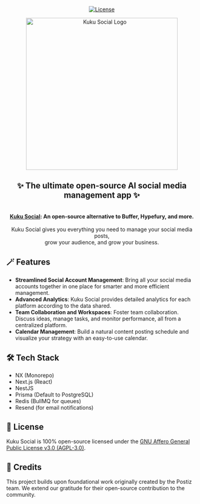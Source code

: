 <p align="center">
<a href="https://opensource.org/license/agpl-v3">
  <img src="https://img.shields.io/badge/License-AGPL%203.0-blue.svg" alt="License">
</a>
</p>

<p align="center">
  <img src="https://github.com/sysfora/kuku/blob/main/Logo.png" alt="Kuku Social Logo" width="400">
</p>

<div align="center">
  <strong>
    <h2>✨ The ultimate open-source AI social media management app ✨</h2><br />
    <a href="https://kukusocial.com">Kuku Social</a>: An open-source alternative to Buffer, Hypefury, and more.<br /><br />
  </strong>
  Kuku Social gives you everything you need to manage your social media posts,<br />grow your audience, and grow your business.
</div>

## 🪄 Features
- **Streamlined Social Account Management**: Bring all your social media accounts together in one place for smarter and more efficient management.  
- **Advanced Analytics**: Kuku Social provides detailed analytics for each platform according to the data shared.  
- **Team Collaboration and Workspaces**: Foster team collaboration. Discuss ideas, manage tasks, and monitor performance, all from a centralized platform.  
- **Calendar Management**: Build a natural content posting schedule and visualize your strategy with an easy-to-use calendar.  

## 🛠️ Tech Stack
- NX (Monorepo)  
- Next.js (React)  
- NestJS  
- Prisma (Default to PostgreSQL)  
- Redis (BullMQ for queues)  
- Resend (for email notifications)  

## 📄 License
Kuku Social is 100% open-source licensed under the [GNU Affero General Public License v3.0 (AGPL-3.0)](LICENSE).

## 🙏 Credits
This project builds upon foundational work originally created by the Postiz team. We extend our gratitude for their open-source contribution to the community.
